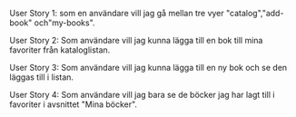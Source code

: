 
User Story 1: som en användare vill jag gå mellan tre vyer "catalog","add-book" och"my-books".

User Story 2:  Som användare vill jag kunna lägga till en bok till mina favoriter från kataloglistan.

User Story 3: Som användare vill jag kunna lägga till en ny bok och se den läggas till i listan.

User Story 4: Som användare vill jag bara se de böcker jag har lagt till i favoriter i avsnittet "Mina böcker".

